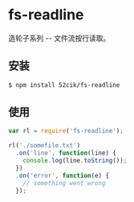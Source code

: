 # fs-readline

造轮子系列 -- 文件流按行读取。


## 安装

``` sh
$ npm install 52cik/fs-readline
```

## 使用

``` js
var rl = require('fs-readline');

rl('./somefile.txt')
  .on('line', function(line) {
    console.log(line.toString());
  })
  .on('error', function(e) {
    // something went wrong
  });
```
